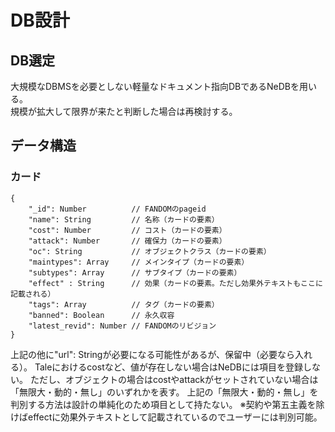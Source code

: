 # DB設計

## DB選定
大規模なDBMSを必要としない軽量なドキュメント指向DBであるNeDBを用いる。  
規模が拡大して限界が来たと判断した場合は再検討する。  

## データ構造
### カード
```
{  
    "_id": Number          // FANDOMのpageid
    "name": String         // 名称（カードの要素）  
    "cost": Number         // コスト（カードの要素）  
    "attack": Number       // 確保力（カードの要素）  
    "oc": String           // オブジェクトクラス（カードの要素）
    "maintypes": Array     // メインタイプ（カードの要素）
    "subtypes": Array      // サブタイプ（カードの要素）
    "effect" : String      // 効果（カードの要素。ただし効果外テキストもここに記載される）
    "tags": Array          // タグ（カードの要素）
    "banned": Boolean      // 永久収容
    "latest_revid": Number // FANDOMのリビジョン
}
```
上記の他に"url": Stringが必要になる可能性があるが、保留中（必要なら入れる）。
Taleにおけるcostなど、値が存在しない場合はNeDBには項目を登録しない。
ただし、オブジェクトの場合はcostやattackがセットされていない場合は「無限大・動的・無し」のいずれかを表す。
上記の「無限大・動的・無し」を判別する方法は設計の単純化のため項目として持たない。
※契約や第五主義を除けばeffectに効果外テキストとして記載されているのでユーザーには判別可能。